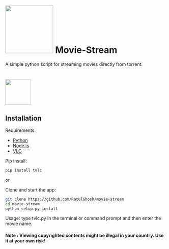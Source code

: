 # <img src="http://www.coquo.co.uk/assets/uploads/2013/10/live-streaming.svg" width="150" /> Movie-Stream

A simple python script for streaming movies directly from torrent.

# <img src="https://camo.githubusercontent.com/d0e25b09a82bc4bfde9f1e048a092752eebbb4f3/68747470733a2f2f696d672e736869656c64732e696f2f62616467652f6c6963656e73652d4d49542d626c75652e7376673f7374796c653d666c6174" width="80" />

## Installation

Requirements:

* [Python](https://www.python.org/)
* [Node.js](https://nodejs.org/en/)
* [VLC](http://www.videolan.org/)

Pip install:
```sh
pip install tvlc
```
or 

Clone and start the app:

```sh
git clone https://github.com/RatulGhosh/movie-stream
cd movie-stream
python setup.py install
```
Usage:
type tvlc.py in the terminal or command prompt and then enter the movie name.

#### Note : Viewing copyrighted contents might be illegal in your country. Use it at your own risk!
